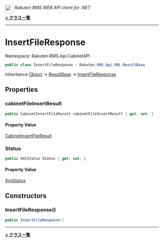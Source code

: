 <img align="left" style="height: 2em;" src="https://webservice.rakuten.co.jp/favicon.ico"><em>Rakuten RMS WEB API client for .NET</em>

[**< クラス一覧**](./)
- - -

# InsertFileResponse

Namespace: Rakuten.RMS.Api.CabinetAPI

```csharp
public class InsertFileResponse : Rakuten.RMS.Api.XML.ResultBase
```

Inheritance [Object](https://docs.microsoft.com/en-us/dotnet/api/system.object) → [ResultBase](./rakuten.rms.api.xml.resultbase) → [InsertFileResponse](./rakuten.rms.api.cabinetapi.insertfileresponse)

## Properties

### <a id="properties-cabinetfileinsertresult"/>**cabinetFileInsertResult**

```csharp
public CabinetInsertFileResult cabinetFileInsertResult { get; set; }
```

#### Property Value

[CabinetInsertFileResult](./rakuten.rms.api.cabinetapi.cabinetinsertfileresult)<br>

### <a id="properties-status"/>**Status**

```csharp
public XmlStatus Status { get; set; }
```

#### Property Value

[XmlStatus](./rakuten.rms.api.xml.xmlstatus)<br>

## Constructors

### <a id="constructors-.ctor"/>**InsertFileResponse()**

```csharp
public InsertFileResponse()
```


- - -
[**< クラス一覧**](./)
